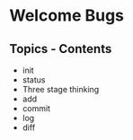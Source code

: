 # Welcome Bugs

## Topics - Contents
* init
* status
* Three stage thinking
* add
* commit
* log
* diff
